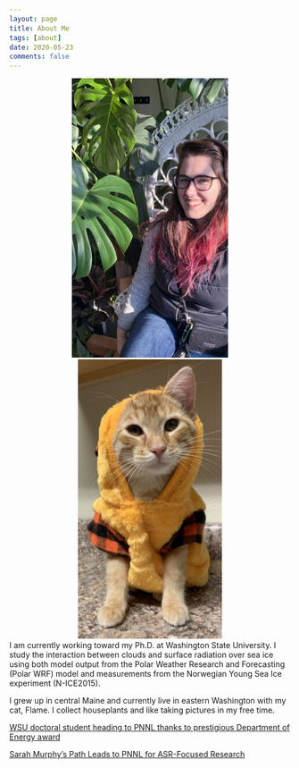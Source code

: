 ```yaml
---
layout: page
title: About Me
tags: [about]
date: 2020-05-23
comments: false
---
```

<center>
<img src="/images/self.jpg" height="500"> <img src="/images/flame.jpg" height="500">
</center>
I am currently working toward my Ph.D. at Washington State University. I study the interaction between clouds and surface radiation over sea ice using both model output from the Polar Weather Research and Forecasting (Polar WRF) model and measurements from the Norwegian Young Sea Ice experiment (N-ICE2015).


I grew up in central Maine and currently live in eastern Washington with my cat, Flame. I collect houseplants and like taking pictures in my free time.


[WSU doctoral student heading to PNNL thanks to prestigious Department of Energy award](https://news.wsu.edu/2020/05/12/wsu-doctoral-student-heading-pnnl-thanks-prestigious-department-energy-award/)


[Sarah Murphy’s Path Leads to PNNL for ASR-Focused Research](https://asr.science.energy.gov/news/program-news/post/12974)
